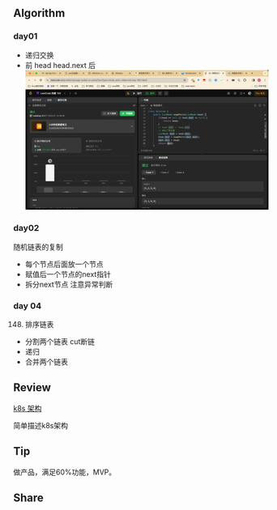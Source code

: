 ## Algorithm
### day01
* 递归交换
* 前 head head.next 后
![算法](../../../images/temp/sisyphus-2024-01-19-lc.png)

### day02

随机链表的复制
* 每个节点后面放一个节点
* 赋值后一个节点的next指针
* 拆分next节点
注意异常判断

### day 04
148. 排序链表
* 分割两个链表 cut断链
* 递归
* 合并两个链表

## Review

[k8s 架构](https://awstip.com/kubernetes-architecture-43d909850cbd)

简单描述k8s架构

## Tip

做产品，满足60%功能，MVP。

## Share
